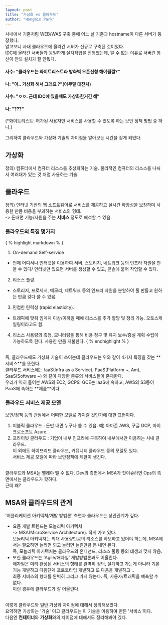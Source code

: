 ```yaml
---
layout: post
title: "가상화 vs 클라우드"
author: "Hongmin Park"
---
```


사내에서 기존처럼 WEB/WAS 구축 중에 어느 날 기존과 hostname이 다른 서버가 등장했다.<br>
알고보니 사내 클라우드에 올라간 서버가 신규로 구축된 것이었다.<br>
IDC에 올라간 서버들과 동일하게 설치작업을 진행했는데, 알 수 없는 이유로 서버간 통신이 안되 설치가 잘 안됬다.<br>
#### 사수: "클라우드는 화이트리스트라 방화벽 오픈신청 해야될껄?"
#### 나: "아.. 가상화 해서 그래요 ?"(아무말 대잔치)
#### 사수: "ㅇㅇ. 근데 IDC에 있을때도 가상화한거긴 해"
#### 나: "???"
(*화이트리스트: 허가된 사용자만 서비스를 사용할 수 있도록 하는 보안 정책 방법 중 하나.)
<br>

그리하여 클라우드와 가상화 기술의 차이점을 알아보는 시간을 갖게 되었다.
<br>

## 가상화
정의) 컴퓨터에서 컴퓨터 리소스를 추상화하는 기술. 물리적인 컴퓨터의 리소스를 나눠서 여러대가 있는 것 처럼 사용하는 기술.
<br>
## 클라우드 
정의) 인터넷 기반의 웹 소프트웨어로 서비스를 제공하고 실시간 확장성을 보장하며 사용한 만큼 비용을 부과하는 서비스의 형태.<br>
-> 돈내면 기능/자원을 주는 **서비스** 정도로 해석할 수 있음.

### 클라우드의 특징 몇가지
{ % highlight markdown % }
1. On-demand Self-service
- 언제 어디서나 인터넷을 이용하여 서버, 스토리지, 네트워크 등의 인프라 자원을 만들 수 있다/ 
  인터넷만 있으면 서버를 생성할 수 있고, 콘솔에 붙어 작업할 수 있다.
2. 리소스 풀링. 
- 스토리지, 프로세서, 메모리, 네트워크 등의 인프라 자원을 분할하여 풀 만들고 원하는 만큼 갖다 쓸 수 있음.
3. 민첩한 탄력성 (rapid elasticity). 
- 트래픽에 맞춰 임계치 이상/이하일 때에 리소스를 추가 할당 및 정리 가능. 오토스케일링이라고도 함.
4. 리소스 사용량의 측정, 모니터링을 통해 비용 청구 및 유지 보수/증설 계획 수립이 가능하도록 한다. 사용한 만큼 지불한다.
{ % endhighlight % }

<br>
즉, 클라우드에도 가상화 기술이 쓰이는데 클라우드는 위와 같이 4가지 특징을 갖는 **서비스**를 뜻한다.<br>
클라우드 서비스에는 IaaS(Infra as a Service), PaaS(Platform ~, Am), SaaS(Software ~) 와 같이 다양한 종류의 서비스들이 존재한다.<br>
우리가 익히 들어본 AWS의 EC2, GCP의 GCE는 IaaS에 속하고, AWS의 S3등이 PaaS에 속하는 **제품**이다.<br>

### 클라우드 서비스 제공 모델
보안/정책 등의 관점에서 어떠한 모델로 가져갈 것인가에 대한 표현이다. <br>
1. 퍼블릭 클라우드 : 돈만 내면 누구나 쓸 수 있음. 예) 아마존 AWS, 구글 GCP, 마이크로소프트 Azure.<br>
2. 프라이빗 클라우드 : 기업이 내부 인프라에 구축하여 내부에서만 이용하는 사내 클라우드.<br>
이 외에도 하이브리드 클라우드, 커뮤니티 클라우드 등의 모델도 있다.<br>
서비스 제공 모델에 따라 보안정책에 제한이 생긴다. <br><br>


클라우드와 MSA는 뗄레야 뗄 수 없다. Dev의 측면에서 MSA가 핫이슈라면 Ops의 측면에서는 클라우드가 핫하다.<br>
근데 왜?
## MSA와 클라우드의 관계
'어플리케이션 아키텍처/개발 방법론' 측면과 클라우드는 상관관계가 깊다.<br>
- 요즘 개발 트렌드는 모놀리틱 아키텍처 <br>
-> MSA(MicroService Architecture). 작게 가고 있다. <br>
모놀리틱 아키텍쳐는 최대 사용량만큼의 리소스를 확보하고 있어야 하는데, MSA에서는 필요하면 늘리면 되고 늘리면 늘린만큼 돈 내면 된다. <br>
즉, 모놀리틱 아키텍처는 클라우드의 온디맨드, 리소스 풀링 등의 태생과 맞지 않음.<br>
- 또한 클라우드는 ‘Agile/애자일’ 개발방법론과도 어울린다. <br>
애자일은 미리 완성된 서비스의 형태를 완벽히 정의, 설계하고 가는게 아니라 기본기능 개발하고 다음단계 프로토타입 개발하고 또 다음을 개발하고 .. <br>
최종 서비스의 형태를 완벽히 그리고 가지 않는다. 즉, 사용자/트래픽을 예측할 수 없다. <br>
이런 경우에 클라우드가 잘 어울린다.<br><br>

이렇게 클라우드와 일반 가상화 차이점에 대해서 정리해보았다.<br>
요약하면 가상화는 '기술' 이고 클라우드는 이 기술을 이용하여 만든 '서비스'이다. <br>
다음엔 **컨테이너**와 **가상화**와의 차이점에 대해서도 정리해봐야 겠다. <br>
